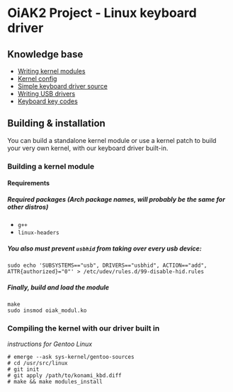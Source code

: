 # OiAK2 Project - Linux keyboard driver


## Knowledge base

- [Writing kernel modules](http://www.tldp.org/LDP/lkmpg/2.6/html/lkmpg.html#AEN121)
- [Kernel config](https://wiki.gentoo.org/wiki/Kernel/Gentoo_Kernel_Configuration_Guide)
- [Simple keyboard driver source](https://github.com/torvalds/linux/blob/master/drivers/hid/usbhid/usbkbd.c)
- [Writing USB drivers](https://kernel.readthedocs.io/en/sphinx-samples/writing_usb_driver.html)
- [Keyboard key codes](https://gist.github.com/MightyPork/6da26e382a7ad91b5496ee55fdc73db2)


## Building & installation

You can build a standalone kernel module or use a kernel patch to build your very own kernel, with
our keyboard driver built-in.

### Building a kernel module

#### Requirements

##### Required packages (Arch package names, will probably be the same for other distros)

* `g++`
* `linux-headers`


##### You also must prevent `usbhid` from taking over every usb device:

`sudo echo 'SUBSYSTEMS=="usb", DRIVERS=="usbhid", ACTION=="add", ATTR{authorized}="0"' > /etc/udev/rules.d/99-disable-hid.rules`


##### Finally, build and load the module

```
make
sudo insmod oiak_modul.ko
```

### Compiling the kernel with our driver built in

*instructions for Gentoo Linux*

```
# emerge --ask sys-kernel/gentoo-sources
# cd /usr/src/linux
# git init
# git apply /path/to/konami_kbd.diff
# make && make modules_install
```
